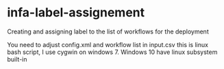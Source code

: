 # infa-label-assignement
Creating and assigning label to the list of workflows for the deployment

You need to adjust config.xml and workflow list in input.csv
this is linux bash script, I use cygwin on windows 7. Windows 10 have linux subsystem built-in
